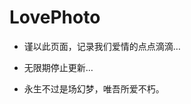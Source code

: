 # LovePhoto

- 谨以此页面，记录我们爱情的点点滴滴…

- 无限期停止更新…

- 永生不过是场幻梦，唯吾所爱不朽。

<!-- ### Kai &amp; Ru - LovePhoto

- 我们相识于 2013 年的春天

- 我们的爱情开始于 2020 年 1 月 22 日

- 谨以此页面，记录我们爱情的点点滴滴

### LovePhoto：[我们的爱](http://love.renkaigis.com) -->
